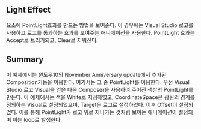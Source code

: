 ﻿## Light Effect
요소에 PointLight효과를 만드는 방법을 보여준다.
이 경우에는 Visual Studio 로고를 사용하고 로고를 통과하는 효과를 보여주는 애니메이션을 사용한다.
PointLight 효과는 Accept로 트리거되고, Clear로 지워진다.


## Summary
이 예제에서는 윈도우10의 November Anniversary update에서 추가된 Composition기능을 이용한다.
여기서는 그 중 PointLight를 이용한다.
우선 Visual Studio 로고 Visual을 얻은 다음 Composer을 사용하여 주어진 색상의 PointLight를 만든다.
이 예제에서는 색을 White로 지정하였고, CoordinateSpace은 광원의 경계를 정의하는 Visual로 설정되었으며,
Target은 로고로 설정하였다.
이후 Offset이 설정되었다.
이를 통해 PointLight가 로고 위로 지나가는 것처럼 보이는 애니메이션이 설정되며 이는 loop로 발생한다.